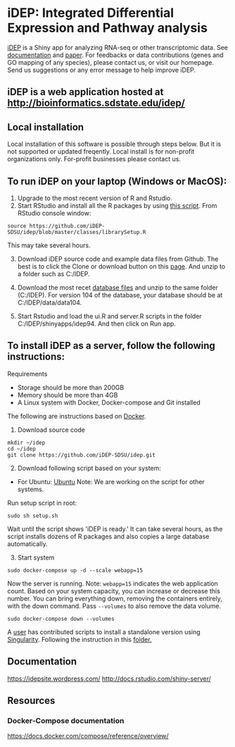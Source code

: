 # iDEP: Integrated Differential Expression and Pathway analysis


[iDEP](http://ge-lab.org/idep/) is a Shiny app for analyzing RNA-seq or other transcriptomic data. See [documentation](https://idepsite.wordpress.com/) and [paper](https://bmcbioinformatics.biomedcentral.com/articles/10.1186/s12859-018-2486-6). For feedbacks or data contributions (genes and GO mapping of any species), please contact us, or visit our homepage. Send us suggestions or any error message to help improve iDEP.

## iDEP is a web application hosted at http://bioinformatics.sdstate.edu/idep/ 

## Local installation
Local installation of this software is possible through steps below. But it is not supported or updated freqently. Local install is for non-profit organizations only. For-profit businesses please contact us.

## To run iDEP on your laptop (Windows or MacOS):

1. Upgrade to the most recent version of R and Rstudio.
2. Start RStudio and install all the R packages by using [this script](https://github.com/iDEP-SDSU/idep/blob/master/classes/librarySetup.R). From RStudio console window:
```
source https://github.com/iDEP-SDSU/idep/blob/master/classes/librarySetup.R
```
This may take several hours.

3. Download iDEP source code and example data files from Github. The best is to click the Clone or download button on this [page](https://github.com/iDEP-SDSU/idep). And unzip to a folder such as C:/IDEP.
4. Download the most recet [database files](https://mft.sdstate.edu/public/file/3Y66fppA0Eym0G41taPtRw/data104.tar.gz) and unzip to the same folder (C:/IDEP). For version 104 of the database, your database should be at C:/IDEP/data/data104. 

5. Start Rstudio and load the ui.R and server.R scripts in the folder C:/IDEP/shinyapps/idep94. And then click on Run app. 

## To install iDEP as a server, follow the following instructions:

Requirements
+ Storage should be more than 200GB
+ Memory should be more than 4GB
+ A Linux system with Docker, Docker-compose and Git installed



The following are instructions based on [Docker](https://www.docker.com/).
1. Download source code
```
mkdir ~/idep
cd ~/idep
git clone https://github.com/iDEP-SDSU/idep.git
```
2. Download following script based on your system:

+ For Ubuntu: [Ubuntu](https://raw.githubusercontent.com/iDEP-SDSU/idep/master/docs/SetupScripts/ubuntu/setup.sh)
Note: We are working on the script for other systems.

Run setup script in root:
```
sudo sh setup.sh
```
Wait until the script shows 'iDEP is ready.' It can take several hours, as the script installs dozens of R packages and also copies a large database automatically.

3. Start system
```
sudo docker-compose up -d --scale webapp=15 
```
Now the server is running. 
Note: `webapp=15` indicates the web application count. Based on your system capacity, you can increase or decrease this number.
You can bring everything down, removing the containers entirely, with the down command. Pass `--volumes` to also remove the data volume.
```
sudo docker-compose down --volumes
```

A [user](https://github.com/wresch) has contributed scripts to install a standalone version using [Singularity](https://www.sylabs.io/). Following the instruction in this [folder.](https://github.com/iDEP-SDSU/idep/tree/master/singularity_standalone)

## Documentation
https://idepsite.wordpress.com/
http://docs.rstudio.com/shiny-server/


## Resources
### Docker-Compose documentation
https://docs.docker.com/compose/reference/overview/
